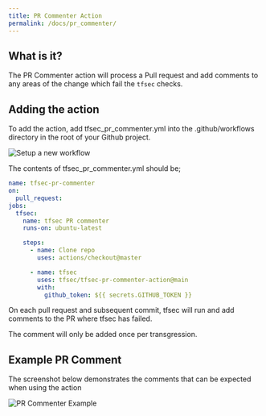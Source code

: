 ```yaml
---
title: PR Commenter Action
permalink: /docs/pr_commenter/
---
```


## What is it?

The PR Commenter action will process a Pull request and add comments to any areas of the change which fail the `tfsec` checks.

## Adding the action


To add the action, add tfsec_pr_commenter.yml into the .github/workflows directory in the root of your Github project.

![Setup a new workflow](/docs/newworkflow.png)

The contents of tfsec_pr_commenter.yml should be;

```yaml
name: tfsec-pr-commenter
on:
  pull_request:
jobs:
  tfsec:
    name: tfsec PR commenter
    runs-on: ubuntu-latest

    steps:
      - name: Clone repo
        uses: actions/checkout@master

      - name: tfsec
        uses: tfsec/tfsec-pr-commenter-action@main
        with:
          github_token: ${{ secrets.GITHUB_TOKEN }}
```


On each pull request and subsequent commit, tfsec will run and add comments to the PR where tfsec has failed.

The comment will only be added once per transgression.


## Example PR Comment

The screenshot below demonstrates the comments that can be expected when using the action

![PR Commenter Example](/docs/pr_commenter.png)
